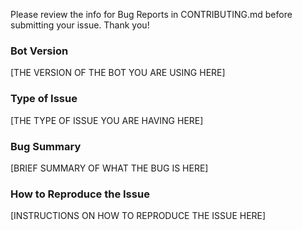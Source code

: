Please review the info for Bug Reports in CONTRIBUTING.md before submitting
your issue. Thank you!

### Bot Version
[THE VERSION OF THE BOT YOU ARE USING HERE]

### Type of Issue
[THE TYPE OF ISSUE YOU ARE HAVING HERE]

### Bug Summary
[BRIEF SUMMARY OF WHAT THE BUG IS HERE]

### How to Reproduce the Issue
[INSTRUCTIONS ON HOW TO REPRODUCE THE ISSUE HERE]